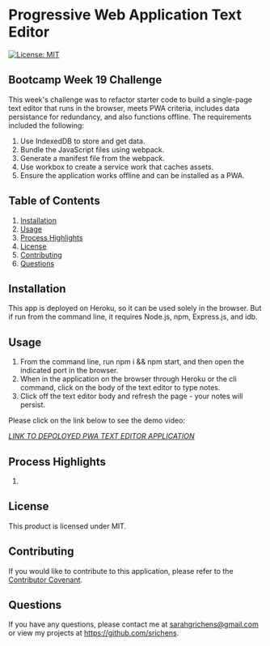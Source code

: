 # Progressive Web Application Text Editor

[![License: MIT](https://img.shields.io/badge/License-MIT-purple.svg)](https://opensource.org/licenses/MIT)

## Bootcamp Week 19 Challenge
This week's challenge was to refactor starter code to build a single-page text editor that runs in the browser, meets PWA criteria, includes data persistance for redundancy, and also functions offline. The requirements included the following:

1. Use IndexedDB to store and get data.
2. Bundle the JavaScript files using webpack.
3. Generate a manifest file from the webpack.
4. Use workbox to create a service work that caches assets.
5. Ensure the application works offline and can be installed as a PWA.


## Table of Contents
1. [Installation](#installation)
2. [Usage](#usage)
3. [Process Highlights](#process-highlights)
4. [License](#license)
5. [Contributing](#contributing)
6. [Questions](#questions)

## Installation
This app is deployed on Heroku, so it can be used solely in the browser. But if run from the command line, it requires Node.js, npm, Express.js, and idb.

## Usage
1. From the command line, run npm i && npm start, and then open the indicated port in the browser.
2. When in the application on the browser through Heroku or the cli command, click on the body of the text editor to type notes.
3. Click off the text editor body and refresh the page - your notes will persist.

Please click on the link below to see the demo video:

[*LINK TO DEPOLOYED PWA TEXT EDITOR APPLICATION*](https://pwa-text-editor74.herokuapp.com/)

## Process Highlights

1.

## License
This product is licensed under MIT.

## Contributing
If you would like to contribute to this application, please refer to the [Contributor Covenant](https://www.contributor-covenant.org/).

## Questions
If you have any questions, please contact me at sarahgrichens@gmail.com or view my projects at https://github.com/srichens.